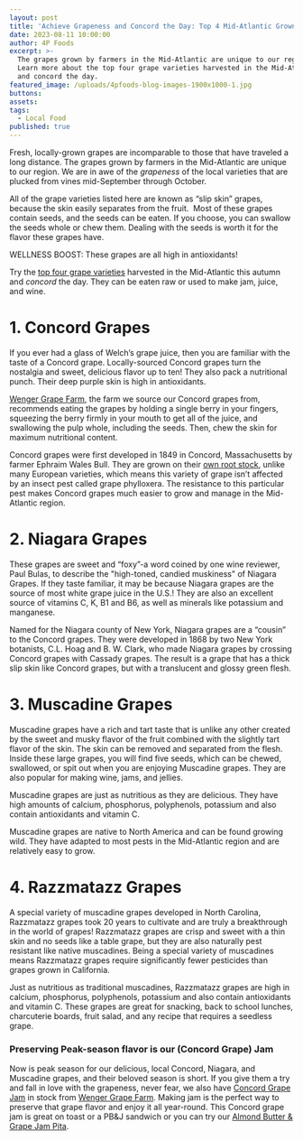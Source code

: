 ```yaml
---
layout: post
title: 'Achieve Grapeness and Concord the Day: Top 4 Mid-Atlantic Grown Grapes'
date: 2023-08-11 10:00:00
author: 4P Foods
excerpt: >-
  The grapes grown by farmers in the Mid-Atlantic are unique to our region.
  Learn more about the top four grape varieties harvested in the Mid-Atlantic
  and concord the day. 
featured_image: /uploads/4pfoods-blog-images-1900x1000-1.jpg
buttons:
assets:
tags:
  - Local Food
published: true
---
```

<div class="editable"><p>Fresh, locally-grown grapes are incomparable to those that have traveled a long distance. The grapes grown by farmers in the Mid-Atlantic are unique to our region. We are in awe of the <em>grapeness</em> of the local varieties that are plucked from vines mid-September through October.&nbsp;</p><p>All of the grape varieties listed here are known as “slip skin” grapes, because the skin easily separates from the fruit.&nbsp; Most of these grapes contain seeds, and the seeds can be eaten. If you choose, you can swallow the seeds whole or chew them. Dealing with the seeds is worth it for the flavor these grapes have.</p><p>WELLNESS BOOST: These grapes are all high in antioxidants!</p><p>Try the <a href="https://shop.4pfoods.com/summary.php?go=products&amp;search_substring=grape">top four grape varieties</a> harvested in the Mid-Atlantic this autumn and <em>concord</em> the day. They can be eaten raw or used to make jam, juice, and wine.</p><h1><strong>1. Concord Grapes</strong></h1><p>If you ever had a glass of Welch’s grape juice, then you are familiar with the taste of a Concord grape. Locally-sourced Concord grapes turn the nostalgia and sweet, delicious flavor up to ten! They also pack a nutritional punch. Their deep purple skin is high in antioxidants.</p><p><a href="https://4pfoods.com/farmers/wenger-grape-farm/">Wenger Grape Farm</a>, the farm we source our Concord grapes from, recommends eating the grapes by holding a single berry in your fingers, squeezing the berry firmly in your mouth to get all of the juice, and swallowing the pulp whole, including the seeds. Then, chew the skin for maximum nutritional content.</p><p>Concord grapes were first developed in 1849 in Concord, Massachusetts by farmer Ephraim Wales Bull. They are grown on their <a href="https://www.winespectator.com/articles/rootstock-phylloxera-resistant-vinny-54401">own root stock</a>, unlike many European varieties, which means this variety of grape isn’t affected by an insect pest called grape phylloxera. The resistance to this particular pest makes Concord grapes much easier to grow and manage in the Mid-Atlantic region.</p><h1><strong>2. Niagara Grapes</strong></h1><p>These grapes are sweet and “foxy”-a word coined by one wine reviewer, Paul Bulas, to describe the "high-toned, candied muskiness" of Niagara Grapes. If they taste familiar, it may be because Niagara grapes are the source of most white grape juice in the U.S.! They are also an excellent source of vitamins C, K, B1 and B6, as well as minerals like potassium and manganese.</p><p>Named for the Niagara county of New York, Niagara grapes are a “cousin” to the Concord grapes. They were developed in 1868 by two New York botanists, C.L. Hoag and B. W. Clark, who made Niagara grapes by crossing Concord grapes with Cassady grapes. The result is a grape that has a thick slip skin like Concord grapes, but with a translucent and glossy green flesh.</p><h1><strong>3. Muscadine Grapes</strong></h1><p>Muscadine grapes have a rich and tart taste that is unlike any other created by the sweet and musky flavor of the fruit combined with the slightly tart flavor of the skin. The skin can be removed and separated from the flesh. Inside these large grapes, you will find five seeds, which can be chewed, swallowed, or spit out when you are enjoying Muscadine grapes. They are also popular for making wine, jams, and jellies.</p><p>Muscadine grapes are just as nutritious as they are delicious. They have high amounts of calcium, phosphorus, polyphenols, potassium and also contain antioxidants and vitamin C.</p><p>Muscadine grapes are native to North America and can be found growing wild. They have adapted to most pests in the Mid-Atlantic region and are relatively easy to grow.</p><h1><strong>4. Razzmatazz Grapes</strong></h1><p>A special variety of muscadine grapes developed in North Carolina, Razzmatazz grapes took 20 years to cultivate and are truly a breakthrough in the world of grapes! Razzmatazz grapes are crisp and sweet with a thin skin and no seeds like a table grape, but they are also naturally pest resistant like native muscadines. Being a special variety of muscadines means Razzmatazz grapes require significantly fewer pesticides than grapes grown in California.</p><p>Just as nutritious as traditional muscadines, Razzmatazz grapes are high in calcium, phosphorus, polyphenols, potassium and also contain antioxidants and vitamin C. These grapes are great for snacking, back to school lunches, charcuterie boards, fruit salad, and any recipe that requires a seedless grape.</p><h3><strong>Preserving Peak-season flavor is our (Concord Grape) Jam</strong></h3><p>Now is peak season for our delicious, local Concord, Niagara, and Muscadine grapes, and their beloved season is short. If you give them a try and fall in love with the grapeness, never fear, we also have <a href="https://shop.4pfoods.com/product/jam-concord-grape">Concord Grape Jam</a> in stock from <a href="https://4pfoods.com/farmers/wenger-grape-farm/">Wenger Grape Farm</a>. Making jam is the perfect way to preserve that grape flavor and enjoy it all year-round. This Concord grape jam is great on toast or a PB&amp;J sandwich or you can try our <a href="https://4pfoods.com/recipes/fast-almond-butter-grape-jam-pita-weekday-lunch-recipe/">Almond Butter &amp; Grape Jam Pita</a>.</p></div>